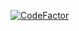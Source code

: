 [![CodeFactor](https://www.codefactor.io/repository/github/experimentsbyfilefighter/gimleux-refactoring_task/badge)](https://www.codefactor.io/repository/github/experimentsbyfilefighter/gimleux-refactoring_task)
